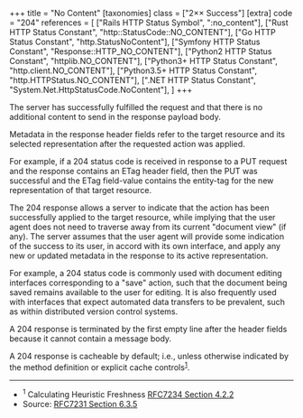 +++
title = "No Content"
[taxonomies]
class = ["2&times;&times; Success"]
[extra]
code = "204"
references = [
    ["Rails HTTP Status Symbol", ":no_content"],
    ["Rust HTTP Status Constant", "http::StatusCode::NO_CONTENT"],
    ["Go HTTP Status Constant", "http.StatusNoContent"],
    ["Symfony HTTP Status Constant", "Response::HTTP_NO_CONTENT"],
    ["Python2 HTTP Status Constant", "httplib.NO_CONTENT"],
    ["Python3+ HTTP Status Constant", "http.client.NO_CONTENT"],
    ["Python3.5+ HTTP Status Constant", "http.HTTPStatus.NO_CONTENT"],
    [".NET HTTP Status Constant", "System.Net.HttpStatusCode.NoContent"],
]
+++

The server has successfully fulfilled the request and that there is no additional content to send in the response payload body.

Metadata in the response header fields refer to the target resource and its selected representation after the requested action was applied.

For example, if a 204 status code is received in response to a PUT request and the response contains an ETag header field, then the PUT was successful and the ETag field-value contains the entity-tag for the new representation of that target resource.

The 204 response allows a server to indicate that the action has been successfully applied to the target resource, while implying that the user agent does not need to traverse away from its current "document view" (if any). The server assumes that the user agent will provide some indication of the success to its user, in accord with its own interface, and apply any new or updated metadata in the response to its active representation.

For example, a 204 status code is commonly used with document editing interfaces corresponding to a "save" action, such that the document being saved remains available to the user for editing. It is also frequently used with interfaces that expect automated data transfers to be prevalent, such as within distributed version control systems.

A 204 response is terminated by the first empty line after the header fields because it cannot contain a message body.

A 204 response is cacheable by default; i.e., unless otherwise indicated by the method definition or explicit cache controls<sup>[1](#ref-1)</sup>.

---

* <span id="ref-1"><sup>1</sup> Calculating Heuristic Freshness
[RFC7234 Section 4.2.2][2]</span>
* Source: [RFC7231 Section 6.3.5][1]

[1]: <http://tools.ietf.org/html/rfc7231#section-6.3.5>
[2]: <http://tools.ietf.org/html/rfc7234#section-4.2.2>
